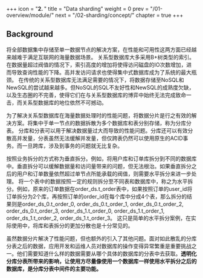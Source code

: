 +++
icon = "<b>2. </b>"
title = "Data sharding"
weight = 0
prev = "/01-overview/module/"
next = "/02-sharding/concept/"
chapter = true
+++

## Background

将全部数据集中存储至单一数据节点的解决方案，在性能和可用性这两方面已经越来越难于满足互联网的海量数据场景。
关系型数据库大多采用B+树类型的索引。在数据量超过阀值的情况下，索引高度的增加将使得访问磁盘的IO次数增加，进而导致查询性能的下降。高并发访问请求也使得集中式数据库成为了系统的最大瓶颈。
在传统的关系型数据库无法满足需要的情况下，将数据存储至NoSQL和NewSQL的尝试越来越多。但NoSQL的SQL不友好性和NewSQL的成熟度欠缺，以及生态圈的不完善，使得它们在与关系型数据库的博弈中始终无法完成致命一击，而关系型数据库的地位依然不可撼动。

为了解决关系型数据库在海量数据处理时的性能问题，将数据分片是行之有效的解决方案。将集中于单一节点的数据拆散为多个数据库和表分别存储，称为分库分表。
分库和分表可以用于解决数据量过大而导致的性能问题。分库还可以有效分散高并发量，分表虽然无法缓解并发量，但仅跨表仍然可以使用原生的ACID事务。而一旦跨库，涉及到事务的问题就无比复杂。

按照业务拆分的方式称为垂直拆分。例如，将用户库和订单库拆分到不同的数据库中。垂直拆分可以缓解数据量和访问量带来的问题，但无法根治。如果垂直拆分之后的用户和订单数量依然超过单节点所能承载的阀值，则需要水平拆分来进一步处理。
将一个表中的数据按照一定的规则拆分至不同表和数据库中，称之为水平拆分。例如，原来的订单数据在order_ds.t_order表中，如果按照订单的user_id将订单拆分为2个库，再按照订单的order_id在每个库中分成4个表，那么拆分的结果则是order_ds_0.t_order_0, order_ds_0.t_order_1, order_ds_0.t_order_2, order_ds_0.t_order_3, order_ds_1.t_order_0, order_ds_1.t_order_1, order_ds_1.t_order_2, order_ds_1.t_order_3。
这只是简单的水平拆分案例，在实际使用中，将库和表拆分的更加分散也是十分常见的。

虽然数据分片解决了性能问题，但也额外的引入了其他问题。面对如此散乱的分库分表之后的数据，应用开发和运维人员对数据库的操作变得异常繁重是重要挑战之一。他们需要知道什么样的数据需要从哪个具体的数据库的分表中去获取。**透明化分库分表所带来的影响，让使用方尽量像使用一个数据库一样使用水平拆分之后的数据库，是分库分表中间件的主要功能。**

